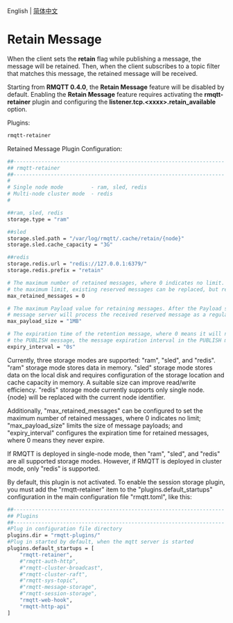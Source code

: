 English | [简体中文](../zh_CN/retainer.md)


# Retain Message


When the client sets the **retain** flag while publishing a message, the message will be retained.
Then, when the client subscribes to a topic filter that matches this message, the retained message will be received.

Starting from **RMQTT 0.4.0**, the **Retain Message** feature will be disabled by default.
Enabling the **Retain Message** feature requires activating the **rmqtt-retainer** plugin and configuring the **listener.tcp.\<xxxx\>.retain_available** option.

Plugins:

```bash
rmqtt-retainer
```

Retained Message Plugin Configuration:

```bash
##--------------------------------------------------------------------
## rmqtt-retainer
##--------------------------------------------------------------------
#
# Single node mode         - ram, sled, redis
# Multi-node cluster mode  - redis
#

##ram, sled, redis
storage.type = "ram"

##sled
storage.sled.path = "/var/log/rmqtt/.cache/retain/{node}"
storage.sled.cache_capacity = "3G"

##redis
storage.redis.url = "redis://127.0.0.1:6379/"
storage.redis.prefix = "retain"

# The maximum number of retained messages, where 0 indicates no limit. After the number of reserved messages exceeds
# the maximum limit, existing reserved messages can be replaced, but reserved messages cannot be stored for new topics.
max_retained_messages = 0

# The maximum Payload value for retaining messages. After the Payload size exceeds the maximum value, the RMQTT
# message server will process the received reserved message as a regular message.
max_payload_size = "1MB"

# The expiration time of the retention message, where 0 means it will never expire. If the message expiration interval is set in
# the PUBLISH message, the message expiration interval in the PUBLISH message shall prevail.
expiry_interval = "0s"
```

Currently, three storage modes are supported: "ram", "sled", and "redis".
"ram" storage mode stores data in memory. "sled" storage mode stores data on the local disk and requires configuration of 
the storage location and cache capacity in memory. A suitable size can improve read/write efficiency. "redis" storage mode 
currently supports only single node. {node} will be replaced with the current node identifier.


Additionally, "max_retained_messages" can be configured to set the maximum number of retained messages, where 0 indicates 
no limit; "max_payload_size" limits the size of message payloads; and "expiry_interval" configures the expiration time for 
retained messages, where 0 means they never expire.


If RMQTT is deployed in single-node mode, then "ram", "sled", and "redis" are all supported storage modes. However, 
if RMQTT is deployed in cluster mode, only "redis" is supported.

By default, this plugin is not activated. To enable the session storage plugin, you must add the "rmqtt-retainer" item to 
the "plugins.default_startups" configuration in the main configuration file "rmqtt.toml", like this:
```bash
##--------------------------------------------------------------------
## Plugins
##--------------------------------------------------------------------
#Plug in configuration file directory
plugins.dir = "rmqtt-plugins/"
#Plug in started by default, when the mqtt server is started
plugins.default_startups = [
    "rmqtt-retainer",
    #"rmqtt-auth-http",
    #"rmqtt-cluster-broadcast",
    #"rmqtt-cluster-raft",
    #"rmqtt-sys-topic",
    #"rmqtt-message-storage",
    #"rmqtt-session-storage",
    "rmqtt-web-hook",
    "rmqtt-http-api"
]
```










